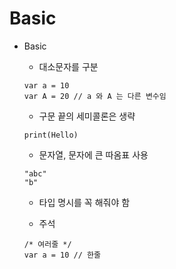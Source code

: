 # Basic

- Basic
  - 대소문자를 구분
  ```
  var a = 10
  var A = 20 // a 와 A 는 다른 변수임
  ```
  
  - 구문 끝의 세미콜론은 생략
  ```
  print(Hello)
  ```
  
  - 문자열, 문자에 큰 따옴표 사용
  ~~~
  "abc"
  "b"
  ~~~
    - 타입 명시를 꼭 해줘야 함

  - 주석
  ~~~
  /* 여러줄 */
  var a = 10 // 한줄
  ~~~
  
